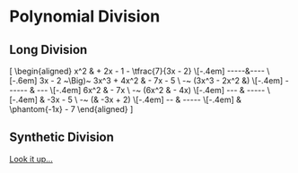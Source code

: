 # Polynomial Division

## Long Division

<!-- Replace with \array and \hline when \hline is implemented -->
\[
  \begin{aligned}
                           x^2 & + 2x - 1 - \tfrac{7}{3x - 2} \\[-.4em]
                          -----&----                          \\[-.6em]
    3x - 2 ~\Big)~ 3x^3 + 4x^2 & - 7x - 5                     \\
               -~ (3x^3 - 2x^2 &)                             \\[-.4em]
                        ------ & ---                          \\[-.4em]
                          6x^2 & - 7x                         \\
                      -~ (6x^2 & - 4x)                        \\[-.4em]
                           --- & -----                        \\[-.4em]
                               & -3x - 5                      \\
                           -~ (& -3x + 2)                     \\[-.4em]
                            -- & -----                        \\[-.4em]
                               & \phantom{-1x} - 7
  \end{aligned}
\]

## Synthetic Division

[Look it up...](https://chilimath.com/lessons/intermediate-algebra/synthetic-division/)
